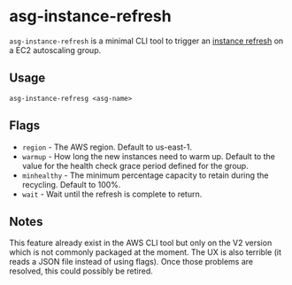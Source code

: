 # asg-instance-refresh

`asg-instance-refresh` is a minimal CLI tool to trigger an [instance refresh](https://docs.aws.amazon.com/autoscaling/ec2/userguide/asg-instance-refresh.html) on a EC2 autoscaling group.

## Usage

`asg-instance-refresg <asg-name>`

## Flags

- `region` - The AWS region. Default to us-east-1.
- `warmup` - How long the new instances need to warm up. Default to the value for the health check grace period defined for the group.
- `minhealthy` - The minimum percentage capacity to retain during the recycling. Default to 100%.
- `wait` - Wait until the refresh is complete to return.
## Notes

This feature already exist in the AWS CLI tool but only on the V2 version which is not commonly packaged at the moment. The UX is also terrible (it reads a JSON file instead of using flags). Once those problems are resolved, this could possibly be retired.